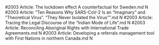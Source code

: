 #2003
Article: The lockdown effect A counterfactual for Sweden.md N
#2003
Article: “Ten Reasons Why SARS-CoV-2 Is an “Imaginary” and “Theoretical Virus”. “They Never Isolated the Virus””.md N
#2003
Article: Tracing the Legal Discourse of the “Indian Mode of Life”.md N
#2003
Article: Reconciling Aboriginal Rights with International Trade Agreements.md N
#2003
Article: Developing a referrals management tool with First Nations in northern Canada.md N
